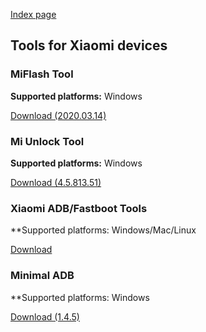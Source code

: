 [Index page](../)

## Tools for Xiaomi devices

### MiFlash Tool

**Supported platforms:** Windows

[Download (2020.03.14)](https://drive.google.com/file/d/1sjMGj-ZA8cfq9fhIoAW4bgxunCIc6ESq/view?usp=sharing)


### Mi Unlock Tool

**Supported platforms:** Windows

[Download (4.5.813.51)](https://drive.google.com/file/d/1TNfrKYefTlDcqlcvQrUF-3Mc37wSuzI7/view?usp=sharing)


### Xiaomi ADB/Fastboot Tools

**Supported platforms: Windows/Mac/Linux

[Download](https://drive.google.com/file/d/1aNyXNgSIJAouIxWf8U3uaS8U6M0PYBiS/view?usp=sharing)


### Minimal ADB

**Supported platforms: Windows

[Download (1.4.5)](https://drive.google.com/file/d/1VjcXhPEFQJsD_CnpWpArV-aXZzYBczWs/view?usp=sharing)
